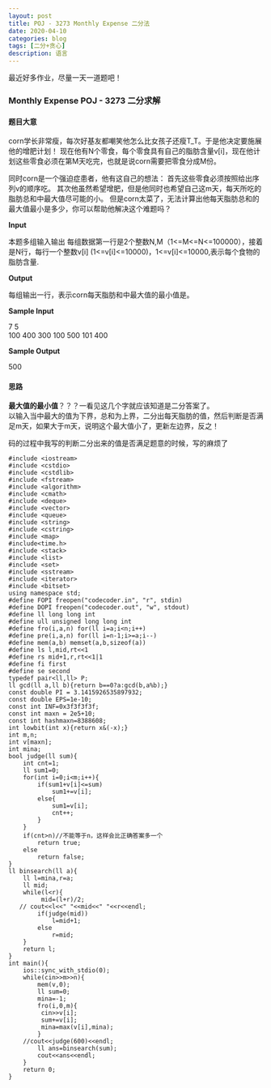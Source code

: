 ```yaml
---
layout: post
title: POJ - 3273 Monthly Expense 二分法
date: 2020-04-10
categories: blog
tags: [二分+贪心]
description: 语言
---
```


最近好多作业，尽量一天一道题吧！

### Monthly Expense POJ - 3273 二分求解

#### 题目大意
corn学长非常瘦，每次好基友都嘲笑他怎么比女孩子还瘦T_T。于是他决定要施展他的增肥计划！
现在他有N个零食，每个零食具有自己的脂肪含量v[i]，现在他计划这些零食必须在第M天吃完，也就是说corn需要把零食分成M份。

同时corn是一个强迫症患者，他有这自己的想法：
首先这些零食必须按照给出序列v的顺序吃。
其次他虽然希望增肥，但是他同时也希望自己这m天，每天所吃的脂肪总和中最大值尽可能的小。
但是corn太菜了，无法计算出他每天脂肪总和的最大值最小是多少，你可以帮助他解决这个难题吗？

**Input**<br>

本题多组输入输出
每组数据第一行是2个整数N,M（1<=M<=N<=100000），接着是N行，每行一个整数v[i]  (1<=v[i]<=10000)，1<=v[i]<=10000,表示每个食物的脂肪含量.

**Output**<br>

每组输出一行，表示corn每天脂肪和中最大值的最小值是。

**Sample Input**<br>

7 5<br>
100 400 300 100 500 101 400<br>

**Sample Output**<br>

500

#### 思路
**最大值的最小值**？？？一看见这几个字就应该知道是二分答案了。<br>
以输入当中最大的值为下界，总和为上界，二分出每天脂肪的值，然后判断是否满足m天，如果大于m天，说明这个最大值小了，更新左边界，反之！

码的过程中我写的判断二分出来的值是否满足题意的时候，写的麻烦了

```
#include <iostream>
#include <cstdio>
#include <cstdlib>
#include <fstream>
#include <algorithm>
#include <cmath>
#include <deque>
#include <vector>
#include <queue>
#include <string>
#include <cstring>
#include <map>
#include<time.h>
#include <stack>
#include <list>
#include <set>
#include <sstream>
#include <iterator>
#include <bitset>
using namespace std;
#define FOPI freopen("codecoder.in", "r", stdin)
#define DOPI freopen("codecoder.out", "w", stdout)
#define ll long long int
#define ull unsigned long long int
#define fro(i,a,n) for(ll i=a;i<n;i++)
#define pre(i,a,n) for(ll i=n-1;i>=a;i--)
#define mem(a,b) memset(a,b,sizeof(a))
#define ls l,mid,rt<<1
#define rs mid+1,r,rt<<1|1
#define fi first
#define se second
typedef pair<ll,ll> P;
ll gcd(ll a,ll b){return b==0?a:gcd(b,a%b);}
const double PI = 3.1415926535897932;
const double EPS=1e-10;
const int INF=0x3f3f3f3f;
const int maxn = 2e5+10;
const int hashmaxn=8388608;
int lowbit(int x){return x&(-x);}
int m,n;
int v[maxn];
int mina;
bool judge(ll sum){
    int cnt=1;
    ll sum1=0;
    for(int i=0;i<m;i++){
        if(sum1+v[i]<=sum)
            sum1+=v[i];
        else{
            sum1=v[i];
            cnt++;
        }
    }
    if(cnt>n)//不能等于n，这样会比正确答案多一个
        return true;
    else
        return false;
}
ll binsearch(ll a){
    ll l=mina,r=a;
    ll mid;
    while(l<r){
         mid=(l+r)/2;
   // cout<<l<<" "<<mid<<" "<<r<<endl;
        if(judge(mid))
            l=mid+1;
        else
            r=mid;
    }
    return l;
}
int main(){
    ios::sync_with_stdio(0);
    while(cin>>m>>n){
        mem(v,0);
        ll sum=0;
        mina=-1;
        fro(i,0,m){
         cin>>v[i];
         sum+=v[i];
         mina=max(v[i],mina);
        }
    //cout<<judge(600)<<endl;
        ll ans=binsearch(sum);
        cout<<ans<<endl;
    }
    return 0;
}
```










